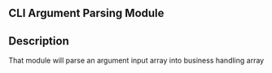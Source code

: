 ## CLI Argument Parsing Module

## Description

That module will parse an argument input array into business handling array